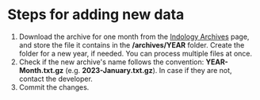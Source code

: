 # Steps for adding new data

1. Download the archive for one month from the [Indology Archives](https://list.indology.info/pipermail/indology/) page, and store the file it contains in the __/archives/YEAR__ folder. Create the folder for a new year, if needed. You can process multiple files at once.
2. Check if the new archive's name follows the convention: __YEAR-Month.txt.gz__ (e.g. __2023-January.txt.gz__). In case if they are not, contact the developer.
3. Commit the changes.
